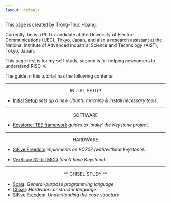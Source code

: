 ```yaml
---
layout: default
---
```


This page is created by Trong-Thuc Hoang.

Currently, he is a Ph.D. candidate at the University of Electro-Communications (UEC), Tokyo, Japan, and also a research assistant at the National Institute of Advanced Industrial Science and Technology (AIST), Tokyo, Japan.

This page first is for my self-study, second is for helping newcomers to understand RISC-V.

The guide in this tutorial has the following contents:

* * *

<p style="text-align:center">INITIAL SETUP</p>

- [Initial Setup](./init.md) *sets up a new Ubuntu machine & install necessary tools*.

* * *

<p style="text-align:center">SOFTWARE</p>

- [Keystone: TEE framework](./keystone.md) *guides to 'make' the Keystone project*.

* * *

<p style="text-align:center">HARDWARE</p>

- [SiFive Freedom](./vc707.md) *implements on VC707 (with/without Keystone)*.

- [VexRiscv 32-bit MCU](./vexriscv.md) *(don't have Keystone)*.

* * *

<p style="text-align:center">** CHISEL STUDY **</p>

- [Scala](./scala.md): *General-purpose programming language*
- [Chisel](./chisel.md): *Hardware constructor language*
- [SiFive Freedom](freedom.md): *Understanding the code structure*
